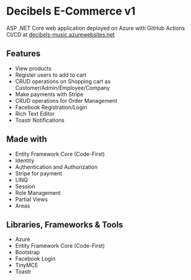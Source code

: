 # Decibels E-Commerce v1

ASP .NET Core web application deployed on Azure with GitHub Actions CI/CD at [decibels-music.azurewebsites.net](https://decibels-music.azurewebsites.net/)

## Features
- View products
- Register users to add to cart
-  CRUD operations on Shopping cart as Customer/Admin/Employee/Company
- Make payments with Stripe
- CRUD operations for Order Management
- Facebook Registration/Login
- Rich Text Editor
- Toastr Notifications

## Made with
- Entity Framework Core (Code-First)
- Identity
- Authentication and Authorization
- Stripe for payment
- LINQ
- Session
- Role Management
- Partial Views
- Areas

## Libraries, Frameworks & Tools
- Azure
- Entity Framework Core (Code-First)
- Bootstrap
- Facebook Login
- TinyMCE
- Toastr
